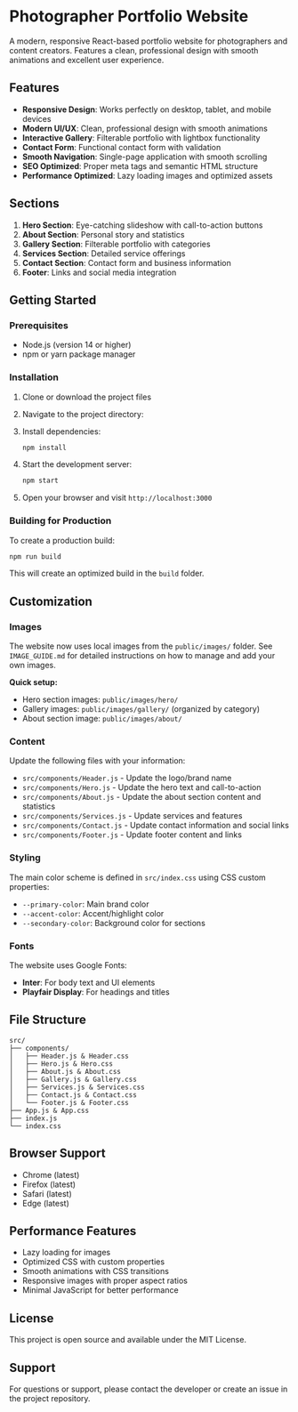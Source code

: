 # Photographer Portfolio Website

A modern, responsive React-based portfolio website for photographers and content creators. Features a clean, professional design with smooth animations and excellent user experience.

## Features

- **Responsive Design**: Works perfectly on desktop, tablet, and mobile devices
- **Modern UI/UX**: Clean, professional design with smooth animations
- **Interactive Gallery**: Filterable portfolio with lightbox functionality
- **Contact Form**: Functional contact form with validation
- **Smooth Navigation**: Single-page application with smooth scrolling
- **SEO Optimized**: Proper meta tags and semantic HTML structure
- **Performance Optimized**: Lazy loading images and optimized assets

## Sections

1. **Hero Section**: Eye-catching slideshow with call-to-action buttons
2. **About Section**: Personal story and statistics
3. **Gallery Section**: Filterable portfolio with categories
4. **Services Section**: Detailed service offerings
5. **Contact Section**: Contact form and business information
6. **Footer**: Links and social media integration

## Getting Started

### Prerequisites

- Node.js (version 14 or higher)
- npm or yarn package manager

### Installation

1. Clone or download the project files
2. Navigate to the project directory:
   

3. Install dependencies:
   ```bash
   npm install
   ```

4. Start the development server:
   ```bash
   npm start
   ```

5. Open your browser and visit `http://localhost:3000`

### Building for Production

To create a production build:

```bash
npm run build
```

This will create an optimized build in the `build` folder.

## Customization

### Images
The website now uses local images from the `public/images/` folder. See `IMAGE_GUIDE.md` for detailed instructions on how to manage and add your own images.

**Quick setup:**
- Hero section images: `public/images/hero/`
- Gallery images: `public/images/gallery/` (organized by category)
- About section image: `public/images/about/`

### Content
Update the following files with your information:
- `src/components/Header.js` - Update the logo/brand name
- `src/components/Hero.js` - Update the hero text and call-to-action
- `src/components/About.js` - Update the about section content and statistics
- `src/components/Services.js` - Update services and features
- `src/components/Contact.js` - Update contact information and social links
- `src/components/Footer.js` - Update footer content and links

### Styling
The main color scheme is defined in `src/index.css` using CSS custom properties:
- `--primary-color`: Main brand color
- `--accent-color`: Accent/highlight color
- `--secondary-color`: Background color for sections

### Fonts
The website uses Google Fonts:
- **Inter**: For body text and UI elements
- **Playfair Display**: For headings and titles

## File Structure

```
src/
├── components/
│   ├── Header.js & Header.css
│   ├── Hero.js & Hero.css
│   ├── About.js & About.css
│   ├── Gallery.js & Gallery.css
│   ├── Services.js & Services.css
│   ├── Contact.js & Contact.css
│   └── Footer.js & Footer.css
├── App.js & App.css
├── index.js
└── index.css
```

## Browser Support

- Chrome (latest)
- Firefox (latest)
- Safari (latest)
- Edge (latest)

## Performance Features

- Lazy loading for images
- Optimized CSS with custom properties
- Smooth animations with CSS transitions
- Responsive images with proper aspect ratios
- Minimal JavaScript for better performance

## License

This project is open source and available under the MIT License.

## Support

For questions or support, please contact the developer or create an issue in the project repository.
